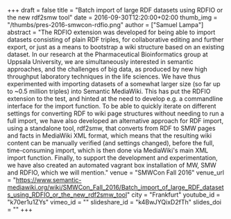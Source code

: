 +++
draft = false
title = "Batch import of large RDF datasets using RDFIO or the new rdf2smw tool"
date = 2016-09-30T12:20:00+02:00
thumb_img = "/thumbs/pres-2016-smwcon-rdfio.png"
author = ["Samuel Lampa"]
abstract = "The RDFIO extension was developed for being able to import datasets consisting of plain RDF triples, for collaborative editing and further export, or just as a means to bootstrap a wiki structure based on an existing dataset. In our research at the Pharmaceutical Bioinformatics group at Uppsala University, we are simultaneously interested in semantic approaches, and the challenges of big data, as produced by new high throughput laboratory techniques in the life sciences. We have thus experimented with importing datasets of a somewhat larger size (so far up to ~0.5 million triples) into Semantic MediaWiki. This has put the RDFIO extension to the test, and hinted at the need to develop e.g. a commandline interface for the import function. To be able to quickly iterate on different settings for converting RDF to wiki page structures without needing to run a full import, we have also developed an alternative approach for RDF import, using a standalone tool, rdf2smw, that converts from RDF to SMW pages and facts in MediaWiki XML format, which means that the resulting wiki content can be manually verified (and settings changed), before the full, time-consuming import, which is then done via MediaWiki's main XML import function. Finally, to support the development and experimentation, we have also created an automated vagrant box installation of MW, SMW and RDFIO, which we will mention."
venue = "SMWCon Fall 2016"
venue_url = "https://www.semantic-mediawiki.org/wiki/SMWCon_Fall_2016/Batch_import_of_large_RDF_datasets_using_RDFIO_or_the_new_rdf2smw_tool"
city = "Frankfurt"
youtube_id = "k70er1u1ZYs"
vimeo_id = ""
slideshare_id = "k4BwJYQixD2fTh"
slides_doi = ""
+++
